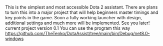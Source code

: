 This is the simplest and most accessible Dota 2 assistant. There are plans to turn this into a major project that will help beginners master timings and key points in the game. Soon a fully working launcher with design, additional settings and much more will be implemented. See you later!
current project version 0.1
You can use the program this way https://github.com/TheTenko/DotaAssist/tree/main/bin/Debug/net8.0-windows

